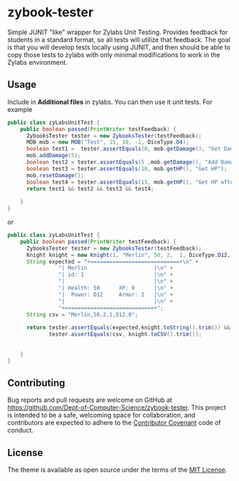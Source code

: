 # zybook-tester
Simple JUNIT "like" wrapper for Zylabs Unit Testing. Provides feedback for students
in a standard format, so all tests will utilize that feedback. The goal
is that you will develop tests locally using JUNIT, and then should
be able to copy those tests to zylabs with only minimal modifications to 
work in the Zylabs environment. 

## Usage 

Include in **Additional files** in zylabs. You can then use it unit tests. For example

```java
public class zyLabsUnitTest {
    public boolean passed(PrintWriter testFeedback) {
      ZybooksTester tester = new ZybooksTester(testFeedback);
      MOB mob = new MOB("Test", 15, 10, -1, DiceType.D4);
      boolean test1 =  tester.assertEquals(0, mob.getDamage(), "Get Damage");
      mob.addDamage(5);
      boolean test2 = tester.assertEquals(5 ,mob.getDamage(), "Add Damage");
      boolean test3 = tester.assertEquals(10, mob.getHP(), "Get HP");
      mob.resetDamage();
      boolean test4 = tester.assertEquals(15, mob.getHP(), "Get HP after resetDamage()");
      return test1 && test2 && test3 && test4;
      
    }
}
```
or
```java
public class zyLabsUnitTest {
    public boolean passed(PrintWriter testFeedback) {
      ZybooksTester tester = new ZybooksTester(testFeedback);
      Knight knight = new Knight(1, "Merlin", 50, 2,  1, DiceType.D12, 0);
      String expected = "+============================+\n" +
                "| Merlin                     |\n" +
                "| id: 1                      |\n" +
                "|                            |\n" +
                "| Health: 50      XP: 0      |\n" +
                "|  Power: D12     Armor: 2   |\n" +
                "|                            |\n" +
                "+============================+";
      String csv = "Merlin,50,2,1,D12,0";
            
      return tester.assertEquals(expected,knight.toString().trim()) &&
             tester.assertEquals(csv, knight.toCSV().trim());
      
      
    }
}
```
## Contributing

Bug reports and pull requests are welcome on GitHub at 
https://github.com/Dept-of-Computer-Science/zybook-tester. 
This project is intended to be a safe, welcoming space for collaboration, and contributors are expected 
to adhere to the [Contributor Covenant](http://contributor-covenant.org) code of conduct.


## License

The theme is available as open source under the terms of the [MIT License](https://opensource.org/licenses/MIT).



